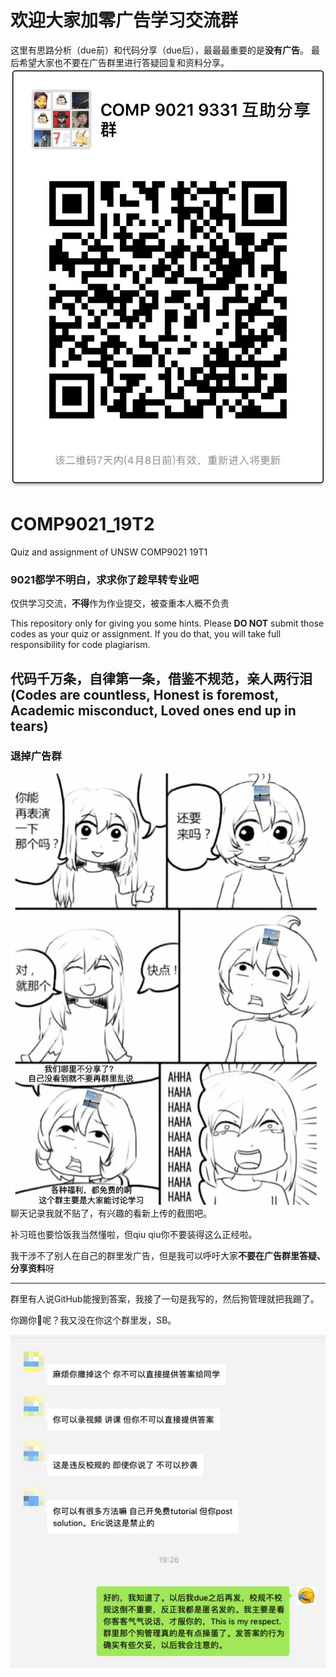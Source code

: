 # 欢迎大家加零广告学习交流群
这里有思路分析（due前）和代码分享（due后），最最最重要的是**没有广告**。
最后希望大家也不要在广告群里进行答疑回复和资料分享。
![](wechat.png)

# COMP9021_19T2
Quiz and assignment of UNSW COMP9021 19T1

### 9021都学不明白，求求你了趁早转专业吧

仅供学习交流，**不得**作为作业提交，被查重本人概不负责

This repository only for giving you some hints. Please **DO NOT** submit those codes as your quiz or assignment. If you do that, you will take full responsibility for code plagiarism.

代码千万条，自律第一条，借鉴不规范，亲人两行泪
(Codes are countless, Honest is foremost, Academic misconduct, Loved ones end up in tears)
---
### 退掉广告群
![](f0Q5-it0sZ1eT3cSvx-18g.jpeg)
聊天记录我就不贴了，有兴趣的看新上传的截图吧。

补习班也要恰饭我当然懂啦，但qiu qiu你不要装得这么正经啦。

我干涉不了别人在自己的群里发广告，但是我可以呼吁大家**不要在广告群里答疑、分享资料**呀

---
群里有人说GitHub能搜到答案，我接了一句是我写的，然后狗管理就把我踢了。

你踢你:horse:呢？我又没在你这个群里发，SB。

![](IMG_3192.JPG)

